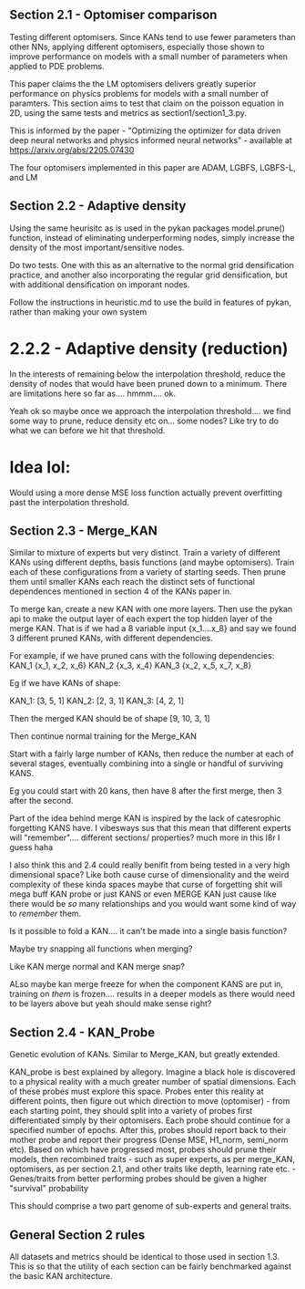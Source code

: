 ## Section 2.1 - Optomiser comparison

Testing different optomisers. Since KANs tend to use fewer parameters than other NNs, applying different optomisers, especially those shown to improve performance on models with a small number of parameters when applied to PDE problems.

This paper claims the the LM optomisers delivers greatly superior performance on physics problems for models with a small number of paramters. This section aims to test that claim on the poisson equation in 2D, using the same tests and metrics as section1/section1_3.py.

This is informed by the paper - "Optimizing the optimizer for data driven deep neural networks and physics informed neural networks" - available at https://arxiv.org/abs/2205.07430

The four optomisers implemented in this paper are ADAM, LGBFS, LGBFS-L, and LM

## Section 2.2 - Adaptive density

Using the same heurisitc as is used in the pykan packages model.prune() function, instead of eliminating underperforming nodes, simply increase the density of the most important/sensitive nodes.

Do two tests. One with this as an alternative to the normal grid densification practice, and another also incorporating the regular grid densification, but with additional densification on imporant nodes.

Follow the instructions in heuristic.md to use the build in features of pykan, rather than making your own system

# 2.2.2 - Adaptive density (reduction)

In the interests of remaining below the interpolation threshold, reduce the density of nodes that would have been pruned down to a minimum. There are limitations here so far as.... hmmm.... ok.

Yeah ok so maybe once we approach the interpolation threshold.... we find some way to prune, reduce density etc on... some nodes? Like try to do what we can before we hit that threshold.

# Idea lol:
Would using a more dense MSE loss function actually prevent overfitting past the interpolation threshold.

## Section 2.3 - Merge_KAN

Similar to mixture of experts but very distinct. Train a variety of different KANs using different depths, basis functions (and maybe optomisers). Train each of these configurations from a variety of starting seeds. Then prune them until smaller KANs each reach the distinct sets of functional dependences mentioned in section 4 of the KANs paper in.

To merge kan, create a new KAN with one more layers. Then use the pykan api to make the output layer of each expert the top hidden layer of the merge KAN. That is if we had a 8 variable input {x_1....x_8} and say we found 3 different pruned KANs, with different dependencies. 

For example, if we have pruned cans with the following dependencies:
KAN_1 {x_1, x_2, x_6}
KAN_2 {x_3, x_4}
KAN_3 {x_2, x_5, x_7, x_8}

Eg if we have KANs of shape:

KAN_1: [3, 5, 1]
KAN_2: [2, 3, 1]
KAN_3: [4, 2, 1]

Then the merged KAN should be of shape [9, 10, 3, 1]

Then continue normal training for the Merge_KAN

Start with a fairly large number of KANs, then reduce the number at each of several stages, eventually combining into a single or handful of surviving KANS.

Eg you could start with 20 kans, then have 8 after the first merge, then 3 after the second.

Part of the idea behind merge KAN is inspired by the lack of catesrophic forgetting KANS have. I vibesways sus that this mean that different experts will "remember".... different sections/ properties? much more in this l8r I guess haha

I also think this and 2.4 could really benifit from being tested in a very high dimensional space? Like both cause curse of dimensionality and the weird complexity of these kinda spaces maybe that curse of forgetting shit will mega buff KAN probe or just KANS or even MERGE KAN just cause like there would be *so* many relationships and you would want some kind of way to *remember* them.

Is it possible to fold a KAN.... it can't be made into a single basis function?

Maybe try snapping all functions when merging?

Like KAN merge normal and KAN merge snap?

ALso maybe kan merge freeze for when the component KANS are put in, training on *them* is frozen.... results in a deeper models as there would need to be layers above but yeah should make sense right?

<!-- ## Section 2.3.1 -->


## Section 2.4 - KAN_Probe

Genetic evolution of KANs. Similar to Merge_KAN, but greatly extended. 

KAN_probe is best explained by allegory. Imagine a black hole is discovered to a physical reality with a much greater number of spatial dimensions. Each of these probes must explore this space. Probes enter this reality at different points, then figure out which direction to move (optomiser) - from each starting point, they should split into a variety of probes first differentiated simply by their optomisers. Each probe should continue for a specified number of epochs. After this, probes should report back to their mother probe and report their progress (Dense MSE, H1_norm, semi_norm etc). Based on which have progressed most, probes should prune their models, then recombined traits - such as super experts, as per merge_KAN, optomisers, as per section 2.1, and other traits like depth, learning rate etc. - Genes/traits from better performing probes should be given a higher "survival" probability

This should comprise a two part genome of sub-experts and general traits.



## General Section 2 rules

All datasets and metrics should be identical to those used in section 1.3. This is so that the utility of each section can be fairly benchmarked against the basic KAN architecture.